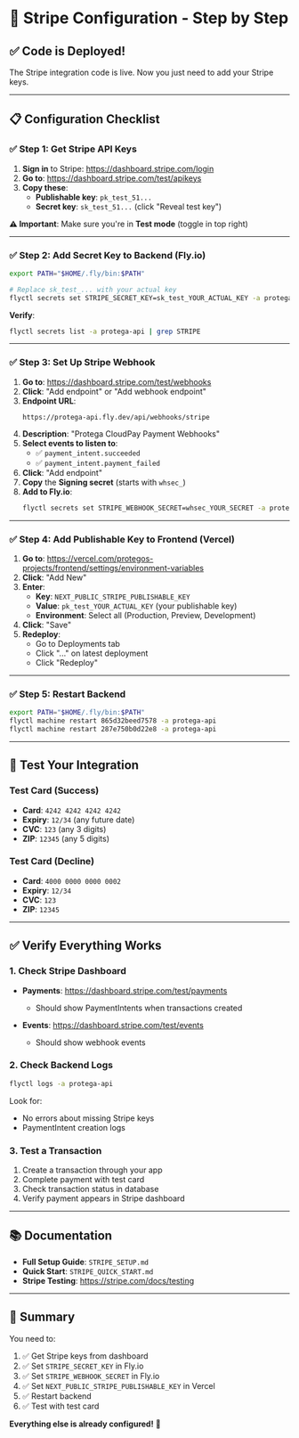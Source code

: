 # 🔧 Stripe Configuration - Step by Step

## ✅ Code is Deployed!

The Stripe integration code is live. Now you just need to add your Stripe keys.

---

## 📋 Configuration Checklist

### ✅ Step 1: Get Stripe API Keys

1. **Sign in** to Stripe: https://dashboard.stripe.com/login
2. **Go to**: https://dashboard.stripe.com/test/apikeys
3. **Copy these**:
   - **Publishable key**: `pk_test_51...`
   - **Secret key**: `sk_test_51...` (click "Reveal test key")

**⚠️ Important**: Make sure you're in **Test mode** (toggle in top right)

---

### ✅ Step 2: Add Secret Key to Backend (Fly.io)

```bash
export PATH="$HOME/.fly/bin:$PATH"

# Replace sk_test_... with your actual key
flyctl secrets set STRIPE_SECRET_KEY=sk_test_YOUR_ACTUAL_KEY -a protega-api
```

**Verify**:
```bash
flyctl secrets list -a protega-api | grep STRIPE
```

---

### ✅ Step 3: Set Up Stripe Webhook

1. **Go to**: https://dashboard.stripe.com/test/webhooks
2. **Click**: "Add endpoint" or "Add webhook endpoint"
3. **Endpoint URL**: 
   ```
   https://protega-api.fly.dev/api/webhooks/stripe
   ```
4. **Description**: "Protega CloudPay Payment Webhooks"
5. **Select events to listen to**:
   - ✅ `payment_intent.succeeded`
   - ✅ `payment_intent.payment_failed`
6. **Click**: "Add endpoint"
7. **Copy** the **Signing secret** (starts with `whsec_`)
8. **Add to Fly.io**:
   ```bash
   flyctl secrets set STRIPE_WEBHOOK_SECRET=whsec_YOUR_SECRET -a protega-api
   ```

---

### ✅ Step 4: Add Publishable Key to Frontend (Vercel)

1. **Go to**: https://vercel.com/protegos-projects/frontend/settings/environment-variables
2. **Click**: "Add New"
3. **Enter**:
   - **Key**: `NEXT_PUBLIC_STRIPE_PUBLISHABLE_KEY`
   - **Value**: `pk_test_YOUR_ACTUAL_KEY` (your publishable key)
   - **Environment**: Select all (Production, Preview, Development)
4. **Click**: "Save"
5. **Redeploy**:
   - Go to Deployments tab
   - Click "..." on latest deployment
   - Click "Redeploy"

---

### ✅ Step 5: Restart Backend

```bash
export PATH="$HOME/.fly/bin:$PATH"
flyctl machine restart 865d32beed7578 -a protega-api
flyctl machine restart 287e750b0d22e8 -a protega-api
```

---

## 🧪 Test Your Integration

### Test Card (Success)
- **Card**: `4242 4242 4242 4242`
- **Expiry**: `12/34` (any future date)
- **CVC**: `123` (any 3 digits)
- **ZIP**: `12345` (any 5 digits)

### Test Card (Decline)
- **Card**: `4000 0000 0000 0002`
- **Expiry**: `12/34`
- **CVC**: `123`
- **ZIP**: `12345`

---

## ✅ Verify Everything Works

### 1. Check Stripe Dashboard
- **Payments**: https://dashboard.stripe.com/test/payments
  - Should show PaymentIntents when transactions created

- **Events**: https://dashboard.stripe.com/test/events
  - Should show webhook events

### 2. Check Backend Logs
```bash
flyctl logs -a protega-api
```
Look for:
- No errors about missing Stripe keys
- PaymentIntent creation logs

### 3. Test a Transaction
1. Create a transaction through your app
2. Complete payment with test card
3. Check transaction status in database
4. Verify payment appears in Stripe dashboard

---

## 📚 Documentation

- **Full Setup Guide**: `STRIPE_SETUP.md`
- **Quick Start**: `STRIPE_QUICK_START.md`
- **Stripe Testing**: https://stripe.com/docs/testing

---

## 🎯 Summary

You need to:
1. ✅ Get Stripe keys from dashboard
2. ✅ Set `STRIPE_SECRET_KEY` in Fly.io
3. ✅ Set `STRIPE_WEBHOOK_SECRET` in Fly.io
4. ✅ Set `NEXT_PUBLIC_STRIPE_PUBLISHABLE_KEY` in Vercel
5. ✅ Restart backend
6. ✅ Test with test card

**Everything else is already configured!** 🚀



